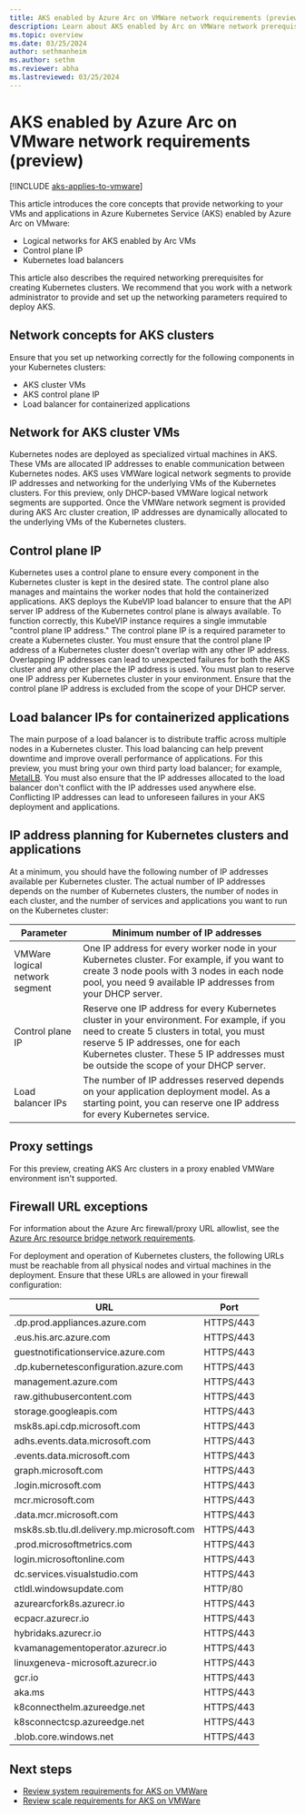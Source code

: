 ```yaml
---
title: AKS enabled by Azure Arc on VMWare network requirements (preview)
description: Learn about AKS enabled by Arc on VMWare network prerequisites.
ms.topic: overview
ms.date: 03/25/2024
author: sethmanheim
ms.author: sethm
ms.reviewer: abha
ms.lastreviewed: 03/25/2024
---
```


# AKS enabled by Azure Arc on VMware network requirements (preview)

[!INCLUDE [aks-applies-to-vmware](includes/aks-hci-applies-to-skus/aks-applies-to-vmware.md)]

This article introduces the core concepts that provide networking to your VMs and applications in Azure Kubernetes Service (AKS) enabled by Azure Arc on VMware:

- Logical networks for AKS enabled by Arc VMs
- Control plane IP
- Kubernetes load balancers

This article also describes the required networking prerequisites for creating Kubernetes clusters. We recommend that you work with a network administrator to provide and set up the networking parameters required to deploy AKS.

## Network concepts for AKS clusters

Ensure that you set up networking correctly for the following components in your Kubernetes clusters:

- AKS cluster VMs
- AKS control plane IP
- Load balancer for containerized applications

## Network for AKS cluster VMs

Kubernetes nodes are deployed as specialized virtual machines in AKS. These VMs are allocated IP addresses to enable communication between Kubernetes nodes. AKS uses VMWare logical network segments to provide IP addresses and networking for the underlying VMs of the Kubernetes clusters. For this preview, only DHCP-based VMWare logical network segments are supported. Once the VMWare network segment is provided during AKS Arc cluster creation, IP addresses are dynamically allocated to the underlying VMs of the Kubernetes clusters.

## Control plane IP

Kubernetes uses a control plane to ensure every component in the Kubernetes cluster is kept in the desired state. The control plane also manages and maintains the worker nodes that hold the containerized applications. AKS deploys the KubeVIP load balancer to ensure that the API server IP address of the Kubernetes control plane is always available. To function correctly, this KubeVIP instance requires a single immutable "control plane IP address." The control plane IP is a required parameter to create a Kubernetes cluster. You must ensure that the control plane IP address of a Kubernetes cluster doesn't overlap with any other IP address. Overlapping IP addresses can lead to unexpected failures for both the AKS cluster and any other place the IP address is used. You must plan to reserve one IP address per Kubernetes cluster in your environment. Ensure that the control plane IP address is excluded from the scope of your DHCP server.

## Load balancer IPs for containerized applications

The main purpose of a load balancer is to distribute traffic across multiple nodes in a Kubernetes cluster. This load balancing can help prevent downtime and improve overall performance of applications. For this preview, you must bring your own third party load balancer; for example, [MetalLB](https://metallb.org/installation/). You must also ensure that the IP addresses allocated to the load balancer don't conflict with the IP addresses used anywhere else. Conflicting IP addresses can lead to unforeseen failures in your AKS deployment and applications.

## IP address planning for Kubernetes clusters and applications

At a minimum, you should have the following number of IP addresses available per Kubernetes cluster. The actual number of IP addresses depends on the number of Kubernetes clusters, the number of nodes in each cluster, and the number of services and applications you want to run on the Kubernetes cluster:

| Parameter    | Minimum number of IP addresses |
|------------------|---------|
| VMWare logical network segment | One IP address for every worker node in your Kubernetes cluster. For example, if you want to create 3 node pools with 3 nodes in each node pool, you need 9 available IP addresses from your DHCP server. |
| Control plane IP | Reserve one IP address for every Kubernetes cluster in your environment. For example, if you need to create 5 clusters in total, you must reserve 5 IP addresses, one for each Kubernetes cluster. These 5 IP addresses must be outside the scope of your DHCP server. |
| Load balancer IPs | The number of IP addresses reserved depends on your application deployment model. As a starting point, you can reserve one IP address for every Kubernetes service. |

## Proxy settings

For this preview, creating AKS Arc clusters in a proxy enabled VMWare environment isn't supported.

## Firewall URL exceptions

For information about the Azure Arc firewall/proxy URL allowlist, see the [Azure Arc resource bridge network requirements](/azure/azure-arc/resource-bridge/network-requirements#firewallproxy-url-allowlist).

For deployment and operation of Kubernetes clusters, the following URLs must be reachable from all physical nodes and virtual machines in the deployment. Ensure that these URLs are allowed in your firewall configuration:

| URL | Port |
|---|---|
|.dp.prod.appliances.azure.com | HTTPS/443 |
|.eus.his.arc.azure.com    | HTTPS/443 |
|guestnotificationservice.azure.com | HTTPS/443 |
|.dp.kubernetesconfiguration.azure.com | HTTPS/443 |
|management.azure.com | HTTPS/443 |
|raw.githubusercontent.com | HTTPS/443 |
|storage.googleapis.com | HTTPS/443 |
|msk8s.api.cdp.microsoft.com | HTTPS/443 |
|adhs.events.data.microsoft.com | HTTPS/443 |
|.events.data.microsoft.com | HTTPS/443 |
|graph.microsoft.com | HTTPS/443 |
|.login.microsoft.com | HTTPS/443 |
|mcr.microsoft.com | HTTPS/443 |
|.data.mcr.microsoft.com | HTTPS/443 |
|msk8s.sb.tlu.dl.delivery.mp.microsoft.com | HTTPS/443 |
|.prod.microsoftmetrics.com | HTTPS/443 | 
|login.microsoftonline.com | HTTPS/443 |
|dc.services.visualstudio.com | HTTPS/443 |
|ctldl.windowsupdate.com | HTTP/80 |
|azurearcfork8s.azurecr.io | HTTPS/443 |
|ecpacr.azurecr.io | HTTPS/443 |
|hybridaks.azurecr.io | HTTPS/443 |
|kvamanagementoperator.azurecr.io |    HTTPS/443 |
|linuxgeneva-microsoft.azurecr.io    | HTTPS/443 |
|gcr.io    | HTTPS/443 |
|aka.ms    | HTTPS/443 |
|k8connecthelm.azureedge.net | HTTPS/443 |
|k8sconnectcsp.azureedge.net | HTTPS/443 |
|.blob.core.windows.net | HTTPS/443 |

## Next steps

- [Review system requirements for AKS on VMWare](aks-vmware-system-requirements.md)
- [Review scale requirements for AKS on VMWare](aks-vmware-scale-requirements.md)
